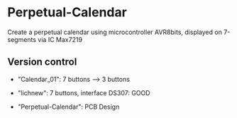 # Perpetual-Calendar
Create a perpetual calendar using microcontroller AVR8bits, displayed on 7-segments via IC Max7219

## Version control

- "Calendar_01": 7 buttons --> 3 buttons

- "lichnew": 7 buttons, interface DS307: GOOD

- "Perpetual-Calendar": PCB Design
